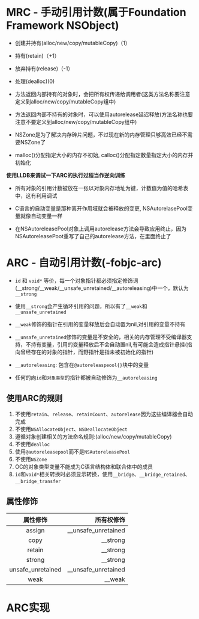 # MRC - 手动引用计数(属于Foundation Framework NSObject)

- 创建并持有(alloc/new/copy/mutableCopy)（1）
- 持有(retain)（+1）
- 放弃持有(release)（-1）
- 处理(dealloc)(0)

- 方法返回内部持有的对象时，会把所有权传递给调用者(这类方法名称要注意定义到alloc/new/copy/mutableCopy组中)
- 方法返回内部不持有的对象时，可以使用autorelease延迟释放(方法名称也要注意不要定义到alloc/new/copy/mutableCopy组中)

- NSZone是为了解决内存碎片问题，不过现在新的内存管理只够高效已经不需要NSZone了
- malloc()分配指定大小的内存不初始, calloc()分配指定数量指定大小的内存并初始化

**使用LLDB来调试一下ARC的执行过程当作逆向训练**

- 所有对象的引用计数被放在一张以对象内存地址为键，计数值为值的哈希表中，这有利用调试

- C语言的自动变量是那种离开作用域就会被释放的变更, NSAutorelasePool变量就像自动变量一样

- 在NSAutoreleasePool对象上调用autorelease方法会导致应用终止，因为NSAutoreleasePoot重写了自己的autorelease方法，在里面终止了

# ARC - 自动引用计数(-fobjc-arc)

- `id` 和 `void*` 等价，每一个对象指针都必须指定修饰词(__strong/__weak/__unsafe_unretained/__autoreleasing)中一个，默认为`__strong`

- 使用`__strong`会产生循环引用的问题，所以有了`__weak`和`__unsafe_unretained`
- `__weak`修饰的指针在引用的变量释放后会自动置为nil,对引用的变量不持有
- `__unsafe_unretained`修饰的变量是不安全的，相关的内存管理不受编译器支持，不持有变量，引用的变量释放后不会自动置nil,有可能会造成指针悬挂(指向曾经存在的对象的指针，而野指针是指未被初始化的指针)
- `__autoreleasing`: 包含在`@autoreleaspeool{}`块中的变量
- 任何的向`id`和`对象类型`的指针都被自动修饰为`__autoreleasing`

## 使用ARC的规则

1. 不使用`retain`、`release`、`retainCount`、`autorelease`因为这些编译器会自动完成
2. 不使用`NSAllocateObject`、`NSDeallocateObject`
3. 遵循对象创建相关的方法命名规则:(alloc/new/copy/mutableCopy)
4. 不使用`dealloc`
5. 使用`@autoreleasepool`而不是`NSAutoreleasePool`
6. 不使用`NSZone`
7. OC的对象类型变量不能成为C语言结构体和联合体中的成员
8. `id`和`void*`相关转换时必须显示转换，使用`__bridge`、`__bridge_retained`、`__bridge_transfer`

## 属性修饰

|属性修饰|所有权修饰|
|:-----:|-------:|
|assign|__unsafe_unretained|
|copy|__strong|
|retain|__strong|
|strong|__strong|
|unsafe_unretained|__unsafe_unretained|
|weak|__weak|

# ARC实现
























